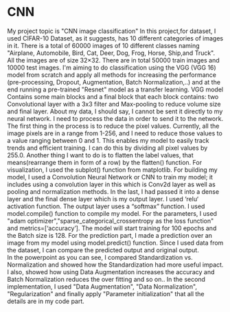 # CNN
My project topic is "CNN image classification"
In this project,for dataset, I used CIFAR-10 Dataset, as it suggests, has 10 different categories of images in it. There is a total of 60000 images of 10 different
classes naming "Airplane, Automobile, Bird, Cat, Deer, Dog, Frog, Horse, Ship,and Truck". All the images are of size 32×32. There are in total 50000 train images
and 10000 test images.
I'm aiming to do classification using the VGG (VGG 16) model from scratch and apply all methods for increasing the performance (pre-processing, Dropout, Augmentation,
Batch Normalization,..) and at the end running a pre-trained  "Resnet" model as a transfer learning. 
VGG model Contains some main blocks and a final block that each block contains:
two Convolutional layer with a 3x3 filter and
Max-pooling to reduce volume size and final layer.
About my data, I should say, I cannot be sent it directly to my neural network. I need to process the data in order to send it to the network. 
The first thing in the process is to reduce the pixel values. Currently, all the image pixels are in a range from 1-256, and I need to reduce those values to a value
ranging between 0 and 1. This enables my model to easily track trends and efficient training. I can do this by dividing all pixel values by 255.0.
Another thing I want to do is to flatten the label values, that means(rearrange them in form of a row) by the flatten() function. 
For visualization, I used the subplot() function from matplotlib. For building my model, I used a Convolution Neural Network or CNN to train my model; it includes
using a convolution layer in this which is Conv2d layer as well as pooling and normalization methods. In the last, I had passed it into a dense layer 
and the final dense layer which is my output layer. I used ‘relu‘ activation function. The output layer uses a “softmax” function.
I used model.compile() function to compile my model. 
For the parameters, I used "adam optimizer","sparse_categorical_crossentropy as the loss function" and
metrics=[‘accuracy’].
The model will start training for 100 epochs and the Batch size is 128.
For the prediction part, I made a prediction over an image from my model using model.predict() function. Since I used data from the dataset,
I can compare the predicted output and original output.  
In the powerpoint as you can see, I compared Standardization vs. Normalization and showed how the Standardization had more useful impact.
I also, showed how using Data Augmentation increases the accuracy and Batch Normalization reduces the over fitting and so on..
In the second implementation, I used "Data Augmentation", "Data Normalization", "Regularization" and finally apply "Parameter initialization" that all the details
are in my code part.
